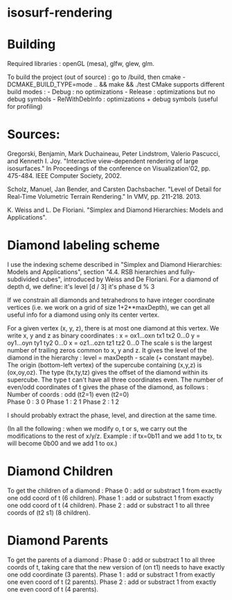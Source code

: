 # isosurf-rendering

# Building 

Required libraries : openGL (mesa), glfw, glew, glm.

To build the project (out of source) : go to /build, then 
cmake -DCMAKE_BUILD_TYPE=mode .. && make && ./test
CMake supports different build modes :
    - Debug : no optimizations
    - Release : optimizations but no debug symbols
    - RelWithDebInfo : optimizations + debug symbols (useful for profiling)

# Sources:

Gregorski, Benjamin, Mark Duchaineau, Peter Lindstrom, Valerio Pascucci, and Kenneth I. Joy. "Interactive view-dependent rendering of large isosurfaces." In Proceedings of the conference on Visualization'02, pp. 475-484. IEEE Computer Society, 2002.

Scholz, Manuel, Jan Bender, and Carsten Dachsbacher. "Level of Detail for Real-Time Volumetric Terrain Rendering." In VMV, pp. 211-218. 2013.

K. Weiss and L. De Floriani. "Simplex and Diamond Hierarchies: Models and Applications".


# Diamond labeling scheme
I use the indexing scheme described in "Simplex and Diamond Hierarchies: Models and Applications", section "4.4. RSB hierarchies and fully-subdivided cubes", introduced by Weiss and De Floriani.
For a diamond of depth d, we define:
    it's level [d / 3]
    it's phase d % 3

If we constrain all diamonds and tetrahedrons to have integer coordinate vertices (i.e. we work on a grid of size 1+2**maxDepth), we can get all useful info for a diamond using only its center vertex. 

For a given vertex (x, y, z), there is at most one diamond at this vertex.
We write x, y and z as binary coordinates :
    x = ox1...oxn tx1 tx2 0...0
    y = oy1...oyn ty1 ty2 0...0
    x = oz1...ozn tz1 tz2 0...0
The scale s is the largest number of trailing zeros common to x, y and z. It gives the level of the diamond in the hierarchy : level = maxDepth - scale (+ constant maybe).
The origin (bottom-left vertex) of the supercube containing (x,y,z) is (ox,oy,oz).
The type (tx,ty,tz) gives the offset of the diamond within its supercube. The type t can't have all three coordinates even. The number of even/odd coordinates of t gives the phase of the diamond, as follows :
    Number of coords : odd (t2=1)  even (t2=0)       
    Phase 0 :          3           0
    Phase 1 :          2           1
    Phase 2 :          1           2

I should probably extract the phase, level, and direction at the same time.

(In all the following : when we modify o, t or s, we carry out the modifications
to the rest of x/y/z. Example : if tx=0b11 and we add 1 to tx, tx will become 0b00
and we add 1 to ox.) 

# Diamond Children
To get the children of a diamond :
    Phase 0 : add or substract 1 from exactly one odd coord of t (6 children).
    Phase 1 : add or substract 1 from exactly one odd coord of t (4 children).
    Phase 2 : add or substract 1 to all three coords of (t2 s1) (8 children).

# Diamond Parents
To get the parents of a diamond :
    Phase 0 : add or substract 1 to all three coords of t, taking care that the new version of (on t1) needs to have exactly one odd coordinate (3 parents).
    Phase 1 : add or substract 1 from exactly one even coord of t (2 parents).
    Phase 2 : add or substract 1 from exactly one even coord of t (4 parents).



